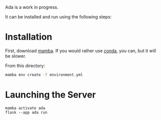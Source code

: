 Ada is a work in progress.

It can be installed and run using the following steps:

# Installation

First, download [mamba](https://mamba.readthedocs.io/en/latest/installation.html#installation). If you would rather use [conda](https://docs.conda.io/en/latest/miniconda.html#latest-miniconda-installer-links), you can, but it will be slower.

From this directory:

```bash
mamba env create -f environment.yml
```

# Launching the Server

```
mamba activate ada
flask --app ada run
```